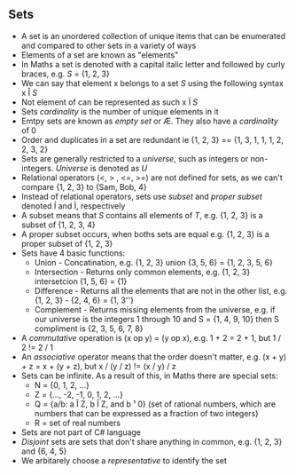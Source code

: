 ﻿## Sets
- A set is an unordered collection of unique items that can be enumerated and compared to other sets in a variety of ways
- Elements of a set are known as "elements"
- In Maths a set is denoted with a capital italic letter and followed by curly braces, e.g. _S_ = {1, 2, 3}
- We can say that element x belongs to a set _S_ using the following syntax x Î _S_ 
- Not element of can be represented as such x Ï _S_
- Sets _cardinality_ is the number of unique elements in it
- Emtpy sets are known as _empty set_ or Æ. They also have a _cardinality_ of 0
- Order and duplicates in a set are redundant ie {1, 2, 3} == {1, 3, 1, 1, 1, 2, 2, 3, 2}
- Sets are generally restricted to a _universe_, such as integers or non-integers. _Universe_ is denoted as _U_
- Relational operators (<, > , <=, >=) are not defined for sets, as we can't compare {1, 2, 3} to {Sam, Bob, 4}
- Instead of relational operators, sets use _subset_ and _proper subset_ denoted Í and Ì, respectively
- A subset means that _S_ contains all elements of _T_, e.g. {1, 2, 3} is a subset of {1, 2, 3, 4}
- A proper subset occurs, when boths sets are equal e.g. {1, 2, 3} is a proper subset of {1, 2, 3}
- Sets have 4 basic functions:
    - Union - Concatination, e.g. {1, 2, 3} union {3, 5, 6} = {1, 2, 3, 5, 6}
    - Intersection - Returns only common elements, e.g. {1, 2, 3} intersetcion {1, 5, 6} = {1}
    - Difference - Returns all the elements that are not in the other list, e.g. {1, 2, 3} - {2, 4, 6} = {1, 3''}
    - Complement - Returns missing elements from the universe, e.g. if our universe is the integers 1 through 10 and S = {1, 4, 9, 10} then S compliment is {2, 3, 5, 6, 7, 8}
- A _commutative_ operation is (x op y) = (y op x), e.g. 1 + 2 = 2 + 1, but 1 / 2 != 2 / 1
- An _associative_ operator means that the order doesn't matter, e.g. (x + y) + z = x + (y + z), but x / (y / z) != (x / y) / z
- Sets can be infinite. As a result of this, in Maths there are special sets:
    - N = {0, 1, 2, ...}
    - Z = {..., -2, -1, 0, 1, 2, ...}
    - Q = {a/b: a Î Z, b Î Z, and b ¹ 0} (set of rational numbers, which are numbers that can be expressed as a fraction of two integers)
    - R = set of real numbers
- Sets are not part of C# language
- _Disjoint_ sets are sets that don't share anything in common, e.g. {1, 2, 3} and {6, 4, 5}
- We arbitarely choose a _representative_ to identify the set